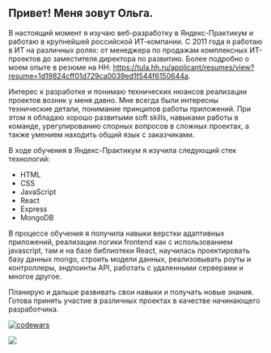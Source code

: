 ## Привет! Меня зовут Ольга.

В настоящий момент я изучаю веб-разработку в Яндекс-Практикум и работаю в крупнейшей российской ИТ-компании.
С 2011 года я работаю в ИТ на различных ролях: от менеджера по продажам комплексных ИТ-проектов до заместителя директора по развитию. Более подробно о моем опыте в резюме на HH: https://tula.hh.ru/applicant/resumes/view?resume=1d19824cff01d729ca0039ed1f544f6150644a.

Интерес к разработке и понимаю технических нюансов реализации проектов возник у меня давно. Мне всегда были интересны технические детали, понимание принципов работы приложений. При этом я обладаю хорошо развитыми soft skills, навыками работы в команде, урегулированию спорных вопросов в сложных проектах, а также умением находить общий язык с заказчиками.

В ходе обучения в Яндекс-Практикум я изучила следующий стек технологий: 
- HTML
- CSS
- JavaScript
- React
- Express
- MongoDB

В процессе обучения я получила навыки верстки адаптивных приложений, реализации логики frontend как с использованием javascript, там и на базе библиотеки React, научилась проектировать базу данных mongo, строить модели данных, реализовывать роуты и контроллеры, эндпоинты API, работать с удаленными серверами и многое другое. 

Планирую и дальше развивать свои навыки и получать новые знания. Готова принять участие в различных проектах в качестве начинающего разработчика. 

[![codewars](https://www.codewars.com/users/Iartseva/badges/small)](https://www.codewars.com/users/Iartseva) 

![](https://komarev.com/ghpvc/?username=Iartseva)
